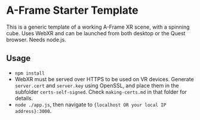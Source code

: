 # A-Frame Starter Template

This is a generic template of a working A-Frame XR scene, with a spinning cube. Uses WebXR and can be launched from both desktop or the Quest browser. Needs node.js.

## Usage

- `npm install`
- WebXR must be served over HTTPS to be used on VR devices. Generate `server.cert` and `server.key` using OpenSSL, and place them in the subfolder `certs-self-signed`. Check `making-certs.md` in that folder for details.
- `node ./app.js`, then navigate to `{localhost OR your local IP address}:3000`. 
